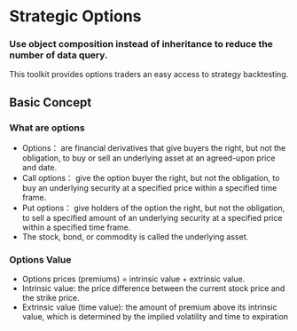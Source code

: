 # Strategic Options
### Use object composition instead of inheritance to reduce the number of data query.

This toolkit provides options traders an easy access to strategy backtesting.

## Basic Concept

### What are options
* Options： are financial derivatives that give buyers the right, but not the obligation, to buy or sell an underlying asset at an agreed-upon price and date.
* Call options： give the option buyer the right, but not the obligation, to buy an underlying security at a specified price within a specified time frame.
* Put options： give holders of the option the right, but not the obligation, to sell a specified amount of an underlying security at a specified price within a specified time frame.
* The stock, bond, or commodity is called the underlying asset.

### Options Value
* Options prices (premiums) = intrinsic value + extrinsic value.
* Intrinsic value: the price difference between the current stock price and the strike price.
* Extrinsic value (time value): the amount of premium above its intrinsic value, which is determined by the implied volatility and time to expiration

